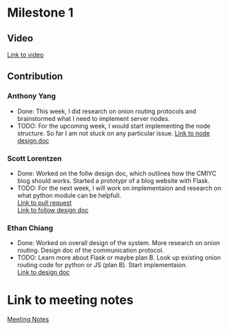 # Milestone 1

## Video
[Link to video](https://www.youtube.com/watch?v=o31LfDrhq-c&feature=youtu.be)
## Contribution

### Anthony Yang
* Done:
This week, I did research on onion routing protocols and brainstormed what I need to implement server nodes. 
* TODO:
For the upcoming week, I would start implementing the node structure. So far I am not stuck on any particular issue. 
[Link to node design doc](https://docs.google.com/document/d/1dbC9gJvCgyTVsaopRKNBOPJZnjFKXFHqV19T7Wt-1sw/edit?usp=sharing)

### Scott Lorentzen
* Done: 
Worked on the follw design doc, which outlines how the CMIYC blog should works. Started a prototypr of a blog website with Flask. 
* TODO:
For the next week, I will work on implementaion and research on what python module can be helpfull.  
[Link to pull request](https://github.com/ECS153/final-project-group-catch-me-if-you-can/pull/1)  
[Link to follow design doc](https://drive.google.com/file/d/1rimZ2-SVYcMUg2qWhu2FLg6AAwGhcq6t/view?usp=sharing)

### Ethan Chiang
* Done:
Worked on overall design of the system. More research on onion routing. Design doc of the communication protocol.
* TODO:
Learn more about Flask or maybe plan B. Look up existing onion routing code for python or JS (plan B). Start implementaion.   
[Link to design doc](https://docs.google.com/document/d/19onjzhucERwFjXTuXm8a50Hb7GHRIj3y9smZuJ6jJjg/edit?usp=sharing)


# Link to meeting notes
[Meeting Notes](https://docs.google.com/document/d/13nuzrEe7XipyKbtna90X-YhBOP07sIHceZHiEE8fTyI/edit#)


